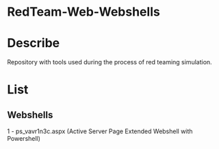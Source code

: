 # RedTeam-Web-Webshells


# Describe
Repository with tools used during the process of red teaming simulation.


# List
## Webshells
1 - ps_vavr1n3c.aspx (Active Server Page Extended Webshell with Powershell)
